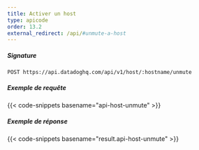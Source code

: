 ```yaml
---
title: Activer un host
type: apicode
order: 13.2
external_redirect: /api/#unmute-a-host
---
```


##### Signature
`POST https://api.datadoghq.com/api/v1/host/:hostname/unmute`
##### Exemple de requête
{{< code-snippets basename="api-host-unmute" >}}
##### Exemple de réponse
{{< code-snippets basename="result.api-host-unmute" >}}